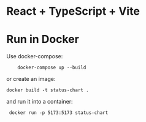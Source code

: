 # React + TypeScript + Vite

# Run in Docker

Use docker-compose:

```
    docker-compose up --build
```

or create an image:

```
docker build -t status-chart .
```
and run it into a container:
```
 docker run -p 5173:5173 status-chart
```
